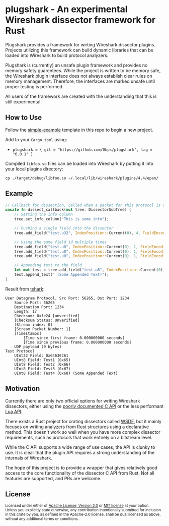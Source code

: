 # plugshark - An experimental Wireshark dissector framework for Rust

Plugshark provides a framework for wirting Wireshark dissector plugins. Projects utilizing
this framework can build dynamic libraries that can be loaded into Wireshark to build
protocol analyzers.

Plugshark is (currently) an unsafe plugin framework and provides no memory safety guarentees. While the
project is written to be memory safe, the Wireshark plugin interface does not always establish clear
rules on memory management. Therefore, the interfaces are marked unsafe until proper testing is performed.

All users of the framework are created with the understanding that this is
still experimental.

## How to Use

Follow the <a href="simple-example">simple-example</a> template in this repo to begin a new project.

Add to your `Cargo.toml` using:
- `plugshark = { git = "https://github.com/Gbps/plugshark", tag = "0.0.1" }`

Compiled `libfoo.so` files can be loaded into Wireshark by putting it into your local plugins directory:

```
cp ./target/debug/libfoo.so ~/.local/lib/wireshark/plugins/4.4/epan/
```

## Example

```rust
// Callback for dissection, called when a packet for this protocol is detected and dissected.
unsafe fn dissect_callback(mut tree: DissectorSubTree) {
    // Setting the info column
    tree.set_info_column("This is some info"); 

    // Pushing a single field into the dissector
    tree.add_field("test.u32", IndexPosition::Current(0), 4, FieldEncoding::LittleEndian);

    // Using the same field id multiple times
    tree.add_field("test.u8", IndexPosition::Current(0), 1, FieldEncoding::LittleEndian);
    tree.add_field("test.u8", IndexPosition::Current(0), 1, FieldEncoding::LittleEndian);
    tree.add_field("test.u8", IndexPosition::Current(0), 1, FieldEncoding::LittleEndian);

    // Appending text to the field
    let mut test = tree.add_field("test.u8", IndexPosition::Current(0), 1, FieldEncoding::LittleEndian);
    test.append_text(" (Some Appended Text)");
}
```

Result from [tshark](https://www.wireshark.org/docs/man-pages/tshark.html):

```
User Datagram Protocol, Src Port: 56265, Dst Port: 1234
    Source Port: 56265
    Destination Port: 1234
    Length: 17
    Checksum: 0xfe24 [unverified]
    [Checksum Status: Unverified]
    [Stream index: 0]
    [Stream Packet Number: 1]
    [Timestamps]
        [Time since first frame: 0.000000000 seconds]
        [Time since previous frame: 0.000000000 seconds]
    UDP payload (9 bytes)
Test Protocol
    UInt32 Field: 0x64636261
    UInt8 Field: Test1 (0x65)
    UInt8 Field: Test2 (0x66)
    UInt8 Field: Test3 (0x67)
    UInt8 Field: Test4 (0x68) (Some Appended Text)
```

## Motivation

Currently there are only two official options for writing Wireshark dissectors, either using
the [poorly documented C API](https://www.wireshark.org/docs/wsdg_html_chunked/ChDissectAdd.html) or
the less performant [Lua API](https://www.wireshark.org/docs/wsdg_html_chunked/wsluarm_modules.html).

There exists a Rust project for crating dissectors called [WSDF](https://github.com/ghpr-asia/wsdf), but
it mainly focuses on writing analyzers from Rust structures using a declarative method. This doesn't work
so well when you have more complex dissector requirements, such as protocols that work entirely on a bitstream
level.

While the C API supports a wide range of use cases, the API is clunky to use. It is clear that the plugin API
requires a strong understanding of the internals of Wireshark.

The hope of this project is to provide a wrapper that gives relatively good access to the core functionality of
the dissector C API from Rust. Not all features are supported, and PRs are welcome.

## License

<sup>
Licensed under either of <a href="LICENSE-APACHE">Apache License, Version
2.0</a> or <a href="LICENSE-MIT">MIT license</a> at your option.
</sup>

<br>

<sub>
Unless you explicitly state otherwise, any contribution intentionally submitted
for inclusion in this crate by you, as defined in the Apache-2.0 license, shall
be dual licensed as above, without any additional terms or conditions.
</sub> 
